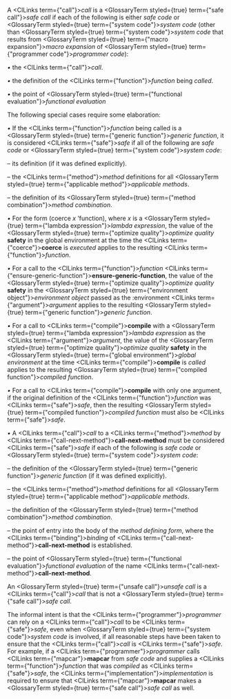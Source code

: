  



A <ClLinks  term={"call"}><i>call</i></ClLinks> is a <GlossaryTerm styled={true} term={"safe call"}><i>safe call</i></GlossaryTerm> if each of the following is either *safe code* or <GlossaryTerm styled={true} term={"system code"}><i>system code</i></GlossaryTerm> (other than <GlossaryTerm styled={true} term={"system code"}><i>system code</i></GlossaryTerm> that results from <GlossaryTerm styled={true} term={"macro expansion"}><i>macro expansion</i></GlossaryTerm> of <GlossaryTerm styled={true} term={"programmer code"}><i>programmer code</i></GlossaryTerm>): 



*•* the <ClLinks  term={"call"}><i>call</i></ClLinks>. 



*•* the definition of the <ClLinks  term={"function"}><i>function</i></ClLinks> being *called*. 



*•* the point of <GlossaryTerm styled={true} term={"functional evaluation"}><i>functional evaluation</i></GlossaryTerm> 



The following special cases require some elaboration: 



*•* If the <ClLinks  term={"function"}><i>function</i></ClLinks> being called is a <GlossaryTerm styled={true} term={"generic function"}><i>generic function</i></GlossaryTerm>, it is considered <ClLinks  term={"safe"}><i>safe</i></ClLinks> if all of the following are *safe code* or <GlossaryTerm styled={true} term={"system code"}><i>system code</i></GlossaryTerm>: 



– its definition (if it was defined explicitly). 



– the <ClLinks  term={"method"}><i>method</i></ClLinks> definitions for all <GlossaryTerm styled={true} term={"applicable method"}><i>applicable methods</i></GlossaryTerm>. 



– the definition of its <GlossaryTerm styled={true} term={"method combination"}><i>method combination</i></GlossaryTerm>. 



*•* For the form (coerce *x* ’function), where *x* is a <GlossaryTerm styled={true} term={"lambda expression"}><i>lambda expression</i></GlossaryTerm>, the value of the <GlossaryTerm styled={true} term={"optimize quality"}><i>optimize quality</i></GlossaryTerm> **safety** in the global environment at the time the <ClLinks  term={"coerce"}><b>coerce</b></ClLinks> is *executed* applies to the resulting <ClLinks  term={"function"}><i>function</i></ClLinks>. 



*•* For a call to the <ClLinks  term={"function"}><i>function</i></ClLinks> <ClLinks  term={"ensure-generic-function"}><b>ensure-generic-function</b></ClLinks>, the value of the <GlossaryTerm styled={true} term={"optimize quality"}><i>optimize quality</i></GlossaryTerm> **safety** in the <GlossaryTerm styled={true} term={"environment object"}><i>environment object</i></GlossaryTerm> passed as the :environment <ClLinks  term={"argument"}><i>argument</i></ClLinks> applies to the resulting <GlossaryTerm styled={true} term={"generic function"}><i>generic function</i></GlossaryTerm>. 



*•* For a call to <ClLinks  term={"compile"}><b>compile</b></ClLinks> with a <GlossaryTerm styled={true} term={"lambda expression"}><i>lambda expression</i></GlossaryTerm> as the <ClLinks  term={"argument"}><i>argument</i></ClLinks>, the value of the <GlossaryTerm styled={true} term={"optimize quality"}><i>optimize quality</i></GlossaryTerm> **safety** in the <GlossaryTerm styled={true} term={"global environment"}><i>global environment</i></GlossaryTerm> at the time <ClLinks  term={"compile"}><b>compile</b></ClLinks> is *called* applies to the resulting <GlossaryTerm styled={true} term={"compiled function"}><i>compiled function</i></GlossaryTerm>. 



*•* For a call to <ClLinks  term={"compile"}><b>compile</b></ClLinks> with only one argument, if the original definition of the <ClLinks  term={"function"}><i>function</i></ClLinks> was <ClLinks  term={"safe"}><i>safe</i></ClLinks>, then the resulting <GlossaryTerm styled={true} term={"compiled function"}><i>compiled function</i></GlossaryTerm> must also be <ClLinks  term={"safe"}><i>safe</i></ClLinks>. 



*•* A <ClLinks  term={"call"}><i>call</i></ClLinks> to a <ClLinks  term={"method"}><i>method</i></ClLinks> by <ClLinks  term={"call-next-method"}><b>call-next-method</b></ClLinks> must be considered <ClLinks  term={"safe"}><i>safe</i></ClLinks> if each of the following is *safe code* or <GlossaryTerm styled={true} term={"system code"}><i>system code</i></GlossaryTerm>: 



– the definition of the <GlossaryTerm styled={true} term={"generic function"}><i>generic function</i></GlossaryTerm> (if it was defined explicitly).  







– the <ClLinks  term={"method"}><i>method</i></ClLinks> definitions for all <GlossaryTerm styled={true} term={"applicable method"}><i>applicable methods</i></GlossaryTerm>. 



– the definition of the <GlossaryTerm styled={true} term={"method combination"}><i>method combination</i></GlossaryTerm>. 



– the point of entry into the body of the *method defining form*, where the <ClLinks  term={"binding"}><i>binding</i></ClLinks> of <ClLinks  term={"call-next-method"}><b>call-next-method</b></ClLinks> is established. 



– the point of <GlossaryTerm styled={true} term={"functional evaluation"}><i>functional evaluation</i></GlossaryTerm> of the name <ClLinks  term={"call-next-method"}><b>call-next-method</b></ClLinks>. 



An <GlossaryTerm styled={true} term={"unsafe call"}><i>unsafe call</i></GlossaryTerm> is a <ClLinks  term={"call"}><i>call</i></ClLinks> that is not a <GlossaryTerm styled={true} term={"safe call"}><i>safe call</i></GlossaryTerm>. 



The informal intent is that the <ClLinks  term={"programmer"}><i>programmer</i></ClLinks> can rely on a <ClLinks  term={"call"}><i>call</i></ClLinks> to be <ClLinks  term={"safe"}><i>safe</i></ClLinks>, even when <GlossaryTerm styled={true} term={"system code"}><i>system code</i></GlossaryTerm> is involved, if all reasonable steps have been taken to ensure that the <ClLinks  term={"call"}><i>call</i></ClLinks> is <ClLinks  term={"safe"}><i>safe</i></ClLinks>. For example, if a <ClLinks  term={"programmer"}><i>programmer</i></ClLinks> calls <ClLinks  term={"mapcar"}><b>mapcar</b></ClLinks> from *safe code* and supplies a <ClLinks  term={"function"}><i>function</i></ClLinks> that was *compiled* as <ClLinks  term={"safe"}><i>safe</i></ClLinks>, the <ClLinks  term={"implementation"}><i>implementation</i></ClLinks> is required to ensure that <ClLinks  term={"mapcar"}><b>mapcar</b></ClLinks> makes a <GlossaryTerm styled={true} term={"safe call"}><i>safe call</i></GlossaryTerm> as well. 



